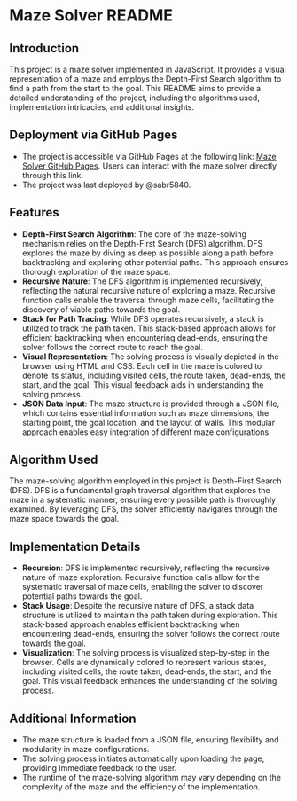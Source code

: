 # Maze Solver README

## Introduction
This project is a maze solver implemented in JavaScript. It provides a visual representation of a maze and employs the Depth-First Search algorithm to find a path from the start to the goal. This README aims to provide a detailed understanding of the project, including the algorithms used, implementation intricacies, and additional insights.

## Deployment via GitHub Pages
- The project is accessible via GitHub Pages at the following link: [Maze Solver GitHub Pages](https://sabr5840.github.io/maze-solver/). Users can interact with the maze solver directly through this link.
- The project was last deployed by @sabr5840.

## Features
- **Depth-First Search Algorithm**: The core of the maze-solving mechanism relies on the Depth-First Search (DFS) algorithm. DFS explores the maze by diving as deep as possible along a path before backtracking and exploring other potential paths. This approach ensures thorough exploration of the maze space.
- **Recursive Nature**: The DFS algorithm is implemented recursively, reflecting the natural recursive nature of exploring a maze. Recursive function calls enable the traversal through maze cells, facilitating the discovery of viable paths towards the goal.
- **Stack for Path Tracing**: While DFS operates recursively, a stack is utilized to track the path taken. This stack-based approach allows for efficient backtracking when encountering dead-ends, ensuring the solver follows the correct route to reach the goal.
- **Visual Representation**: The solving process is visually depicted in the browser using HTML and CSS. Each cell in the maze is colored to denote its status, including visited cells, the route taken, dead-ends, the start, and the goal. This visual feedback aids in understanding the solving process.
- **JSON Data Input**: The maze structure is provided through a JSON file, which contains essential information such as maze dimensions, the starting point, the goal location, and the layout of walls. This modular approach enables easy integration of different maze configurations.

## Algorithm Used
The maze-solving algorithm employed in this project is Depth-First Search (DFS). DFS is a fundamental graph traversal algorithm that explores the maze in a systematic manner, ensuring every possible path is thoroughly examined. By leveraging DFS, the solver efficiently navigates through the maze space towards the goal.

## Implementation Details
- **Recursion**: DFS is implemented recursively, reflecting the recursive nature of maze exploration. Recursive function calls allow for the systematic traversal of maze cells, enabling the solver to discover potential paths towards the goal.
- **Stack Usage**: Despite the recursive nature of DFS, a stack data structure is utilized to maintain the path taken during exploration. This stack-based approach enables efficient backtracking when encountering dead-ends, ensuring the solver follows the correct route towards the goal.
- **Visualization**: The solving process is visualized step-by-step in the browser. Cells are dynamically colored to represent various states, including visited cells, the route taken, dead-ends, the start, and the goal. This visual feedback enhances the understanding of the solving process.

## Additional Information
- The maze structure is loaded from a JSON file, ensuring flexibility and modularity in maze configurations.
- The solving process initiates automatically upon loading the page, providing immediate feedback to the user.
- The runtime of the maze-solving algorithm may vary depending on the complexity of the maze and the efficiency of the implementation.

